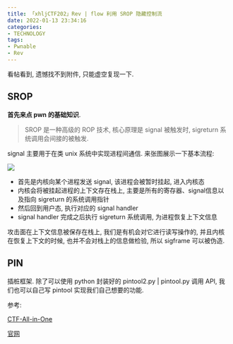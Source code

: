 ```yaml
---
title: 「xhljCTF202」Rev | flow 利用 SROP 隐藏控制流
date: 2022-01-13 23:34:16
categories:
- TECHNOLOGY
tags:
- Pwnable
- Rev
---
```


看帖看到, 遗憾找不到附件, 只能虚空复现一下.

<!--more -->

## SROP

**首先来点 pwn 的基础知识**.

> SROP 是一种高级的 ROP 技术, 核心原理是 signal 被触发时, sigreturn 系统调用会间接的被触发.

signal 主要用于在类 unix 系统中实现进程间通信. 来张图展示一下基本流程:

![](https://ctf-wiki.org/pwn/linux/user-mode/stackoverflow/x86/advanced-rop/figure/ProcessOfSignalHandlering.png)

- 首先是内核向某个进程发送 signal, 该进程会被暂时挂起, 进入内核态
- 内核会将被挂起进程的上下文存在栈上, 主要是所有的寄存器、signal信息以及指向 sigreturn 的系统调用指针
- 然后回到用户态, 执行对应的 signal handler
- signal handler 完成之后执行 sigreturn 系统调用, 为进程恢复上下文信息

攻击面在上下文信息被保存在栈上, 我们是有机会对它进行读写操作的, 并且内核在恢复上下文的时候, 也并不会对栈上的信息做检验, 所以 sigframe 可以被伪造.

## PIN

插桩框架. 除了可以使用 python 封装好的 pintool2.py | pintool.py 调用 API, 我们也可以自己写 pintool 实现我们自己想要的功能.

参考:

[CTF-All-in-One](https://firmianay.gitbooks.io/ctf-all-in-one/content/doc/5.2.1_pin.html)

[官网](https://software.intel.com/sites/landingpage/pintool/docs/98484/Pin/html/index.html)
